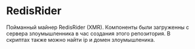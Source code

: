 # RedisRider
Пойманный майнер RedisRider (XMR).
Компоненты были загруженны с сервера злоумышленника в час создания этого репозитория.
В скриптах также можно найти ip и домен злоумышленика.
